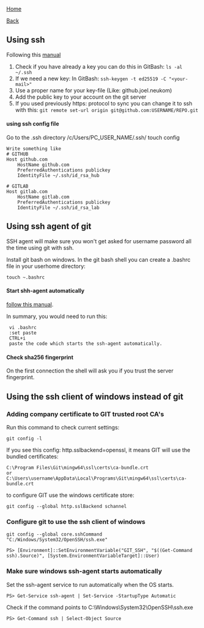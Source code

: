 [Home](/)

[Back](index.md)

## Using ssh 
Following this [manual](https://docs.github.com/en/authentication/connecting-to-github-with-ssh/generating-a-new-ssh-key-and-adding-it-to-the-ssh-agent)

1. Check if you have already a key you can do this in GitBash: ```ls -al ~/.ssh``` 
2. If we need a new key: In GitBash: ```ssh-keygen -t ed25519 -C "<your-mail>"```
3. Use a proper name for your key-file (Like: github.joel.neukom)
4. Add the public key to your account on the git server
5. If you used previously https: protocol to sync you can change it to ssh with this: ```git remote set-url origin git@github.com:USERNAME/REPO.git```

#### using ssh config file 
Go to the .ssh directory /c/Users/PC_USER_NAME/.ssh/
touch config

```
Write something like
# GITHUB
Host github.com
    HostName github.com
    PreferredAuthentications publickey
    IdentityFile ~/.ssh/id_rsa_hub
 
# GITLAB
Host gitlab.com
    HostName gitlab.com
    PreferredAuthentications publickey
    IdentityFile ~/.ssh/id_rsa_lab
```

## Using ssh agent of git
SSH agent will make sure you won't get asked for username password all the time using git with ssh.

Install git bash on windows.
In the git bash shell you can create a .bashrc file in your userhome directory:
```
touch ~.bashrc
```
#### Start shh-agent automatically
 [follow this manual](https://help.github.com/en/github/authenticating-to-github/working-with-ssh-key-passphrases).

In summary, you would need to run this:
```
 vi .bashrc
 :set paste
 CTRL+i
 paste the code which starts the ssh-agent automatically.
```

#### Check sha256 fingerprint
On the first connection the shell will ask you if you trust the server fingerprint. 

## Using the ssh client of windows instead of git

### Adding company certificate to GIT trusted root CA's
Run this command to check current settings:

``` 
git config -l
```

If you see this config: http.sslbackend=openssl, it means GIT will use the bundled certificates: 

```
C:\Program Files\Git\mingw64\ssl\certs\ca-bundle.crt​
or
C:\Users\username\AppData\Local\Programs\Git\mingw64\ssl\certs\ca-bundle.crt​
```

to configure GIT use the windows certificate store:
```
git config --global http.sslBackend schannel
```

### Configure git to use the ssh client of windows
```
git config --global core.sshCommand "C:/Windows/System32/OpenSSH/ssh.exe"
```

```
PS> [Environment]::SetEnvironmentVariable("GIT_SSH", "$((Get-Command ssh).Source)", [System.EnvironmentVariableTarget]::User)
```
### Make sure windows ssh-agent starts automatically
Set the ssh-agent service to run automatically when the OS starts. 
```
PS> Get-Service ssh-agent | Set-Service -StartupType Automatic
```

Check if the command points to C:\Windows\System32\OpenSSH\ssh.exe
```
PS> Get-Command ssh | Select-Object Source
```